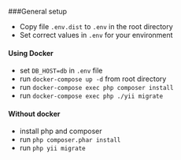 ###General setup

- Copy file `.env.dist` to `.env` in the root directory
- Set correct values in `.env` for your environment

#### Using Docker
- set `DB_HOST=db` in `.env` file
- run `docker-compose up -d` from root directory
- run `docker-compose exec php composer install`
- run `docker-compose exec php ./yii migrate`

#### Without docker
- install php and composer
- run `php composer.phar install`
- run `php yii migrate`